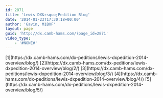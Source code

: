 ```yaml
---
id: 2871
title: 'Lewis DX&rsquo;Pedition Blog'
date: '2014-01-23T17:30:18+00:00'
author: 'Gavin, M1BXF'
layout: page
guid: 'http://dx.camb-hams.com/?page_id=2871'
video_type:
    - '#NONE#'
---
```


<div class="pagination"> [<span class="page-number">1</span>](https://dx.camb-hams.com/dx-peditions/lewis-dxpedition-2014-overview/blog/) [<span class="page-number">2</span>](https://dx.camb-hams.com/dx-peditions/lewis-dxpedition-2014-overview/blog/2/) [<span class="page-number">3</span>](https://dx.camb-hams.com/dx-peditions/lewis-dxpedition-2014-overview/blog/3/) [<span class="page-number">4</span>](https://dx.camb-hams.com/dx-peditions/lewis-dxpedition-2014-overview/blog/4/) [<span class="page-number">5</span>](https://dx.camb-hams.com/dx-peditions/lewis-dxpedition-2014-overview/blog/5/)</div>